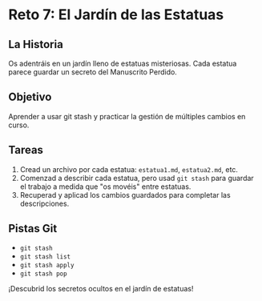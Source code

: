 # Reto 7: El Jardín de las Estatuas

## La Historia
Os adentráis en un jardín lleno de estatuas misteriosas. Cada estatua parece guardar un secreto del Manuscrito Perdido.

## Objetivo
Aprender a usar git stash y practicar la gestión de múltiples cambios en curso.

## Tareas
1. Cread un archivo por cada estatua: `estatua1.md`, `estatua2.md`, etc.
2. Comenzad a describir cada estatua, pero usad `git stash` para guardar el trabajo a medida que "os movéis" entre estatuas.
3. Recuperad y aplicad los cambios guardados para completar las descripciones.

## Pistas Git
- `git stash`
- `git stash list`
- `git stash apply`
- `git stash pop`

¡Descubrid los secretos ocultos en el jardín de estatuas!